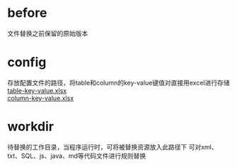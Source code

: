 # before
文件替换之前保留的原始版本


# config
存放配置文件的路径，将table和column的key-value键值对直接用excel进行存储
</br>
[table-key-value.xlsx](./config/table-key-value.xlsx)
</br>
[column-key-value.xlsx](./config/column-key-value.xlsx)

# workdir
待替换的工作目录，当程序运行时，可将被替换资源放入此路径下
可对xml、txt、SQL、js、java、md等代码文件进行规则替换